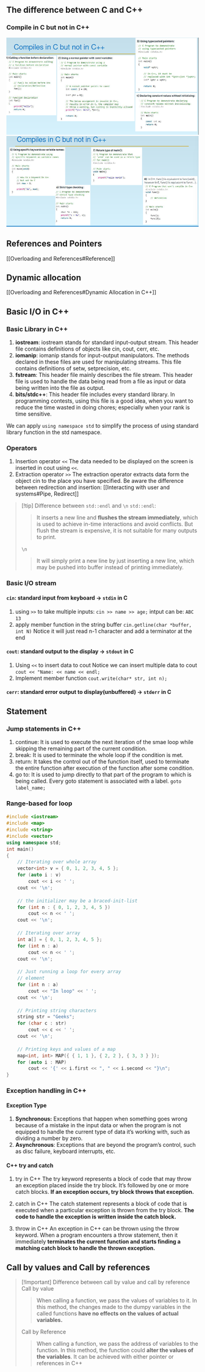 ---
---

## The difference between C and C++
### Compile in C but not in C++
![](Attachment/02b8096b1c39fdc4b8c6d7a8f206a39.png)![](Attachment/b565e1d098b5650ef136bed0cb460fc.png)
## References and Pointers
[[Overloading and References#Reference]]

## Dynamic allocation
[[Overloading and References#Dynamic Allocation in C++]]

## Basic I/O in C++
### Basic Library in C++
1. **iostream**: iostream stands for standard input-output stream. This header file contains definitions of objects like cin, cout, cerr, etc.
2. **iomanip**: iomanip stands for input-output manipulators. The methods declared in these files are used for manipulating streams. This file contains definitions of setw, setprecision, etc.
3. **fstream**: This header file mainly describes the file stream. This header file is used to handle the data being read from a file as input or data being written into the file as output.
4. **bits/stdc++**: This header file includes every standard library. In programming contests, using this file is a good idea, when you want to reduce the time wasted in doing chores; especially when your rank is time sensitive. 

 We can apply `using namespace std` to simplify the process of using standard library function in the std namespace.
### Operators
1. Insertion operator `<<`
   The data needed to be displayed on the screen is inserted in cout using `<<`.
2. Extraction operator `>>`
   The extraction operator extracts data form the object cin to the place you have specified.
Be aware the difference between redirection and insertion:
[[Interacting with user and systems#Pipe, Redirect]]
> [!tip] Difference between `std::endl` and `\n`
> `std::endl`:
> >It inserts a new line and **flushes the stream immediately**, which is used to achieve in-time interactions and avoid conflicts. But flush the stream is expensive, it is not suitable for many outputs to print.
> 
> `\n`
> >It will simply print a new line by just inserting a new line, which may be pushed into buffer instead of printing immediately.

### Basic I/O stream
#### `cin`: standard input from keyboard -> `stdin` in C
1. using `>>` to take multiple inputs:
   `cin >> name >> age;`
   intput can be:
   `ABC`
   `13`
2. apply member function in the string buffer
   `cin.getline(char *buffer, int N)` Notice it will just read n-1 character and add a terminator at the end
#### `cout`: standard output to the display -> `stdout` in C
1. Using `<<` to insert data to cout
   Notice we can insert multiple data to cout
   `cout << "Name: << name << endl;` 
2. Implement member function
   `cout.write(char* str, int n);`
#### `cerr`: standard error output to display(unbuffered) -> `stderr` in C
## Statement
### Jump statements in C++
1. continue:
   It is used to execute the next iteration of the smae loop while skipping the remaining part of the current condition.
2. break:
   It is used to terminate the whole loop if the condition is met.
3. return:
   It takes the control out of the function itself, used to terminate the entire function after execution of the function after some condition.
4. go to:
   It is used to jump directly to that part of the program to which is being called. Every goto statement is associated with a label.
   `goto label_name;`
### Range-based for loop
```c++
#include <iostream>
#include <map>
#include <string>
#include <vector>
using namespace std;
int main()
{
    // Iterating over whole array
    vector<int> v = { 0, 1, 2, 3, 4, 5 };
    for (auto i : v)
        cout << i << ' ';
    cout << '\n';
    
    // the initializer may be a braced-init-list
    for (int n : { 0, 1, 2, 3, 4, 5 })
        cout << n << ' ';
    cout << '\n';
    
    // Iterating over array
    int a[] = { 0, 1, 2, 3, 4, 5 };
    for (int n : a)
        cout << n << ' ';
    cout << '\n';

    // Just running a loop for every array
    // element
    for (int n : a)
        cout << "In loop" << ' ';
    cout << '\n';

    // Printing string characters
    string str = "Geeks";
    for (char c : str)
        cout << c << ' ';
    cout << '\n';

    // Printing keys and values of a map
    map<int, int> MAP({ { 1, 1 }, { 2, 2 }, { 3, 3 } });
    for (auto i : MAP)
        cout << '{' << i.first << ", " << i.second << "}\n";
}

```


### Exception handling in C++
#### Exception Type
1. **Synchronous:** Exceptions that happen when something goes wrong because of a mistake in the input data or when the program is not equipped to handle the current type of data it’s working with, such as dividing a number by zero.
2. **Asynchronous**: Exceptions that are beyond the program’s control, such as disc failure, keyboard interrupts, etc.
#### C++ try and catch
1. try in C++
The try keyword represents a block of code that may throw an exception placed inside the try block. It’s followed by one or more catch blocks. **If an exception occurs, try block throws that exception.**

2. catch in C++
The catch statement represents a block of code that is executed when a particular exception is thrown from the try block. **The code to handle the exception is written inside the catch block.**

3. throw in C++
An exception in C++ can be thrown using the throw keyword. When a program encounters a throw statement, then it immediately **terminates the current function and starts finding a matching catch block to handle the thrown exception.**


## Call by values and Call by references
> [!Important] Difference between call by value and call by reference
> Call by value
> >When calling a function, we pass the values of variables to it. In this method, the changes made to the dumpy variables in the called functions **have no effects on the values of actual variables.**
> 
> Call by Reference
> >When calling a function, we pass the address of variables to the function. In this method, the function could **alter the values of the variables**. It can be achieved with either pointer or references in C++
